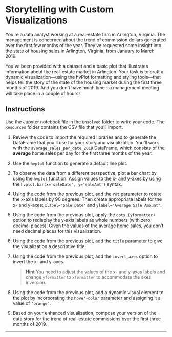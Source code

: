 # Storytelling with Custom Visualizations

You’re a data analyst working at a real-estate firm in Arlington, Virginia. The management is concerned about the trend of commission dollars generated over the first few months of the year. They’ve requested some insight into the state of housing sales in Arlington, Virginia, from January to March 2019.

You’ve been provided with a dataset and a basic plot that illustrates information about the real-estate market in Arlington. Your task is to craft a dynamic visualization&mdash;using the hvPlot formatting and styling tools&mdash;that helps tell the story of the state of the housing market during the first three months of 2019. And you don’t have much time&mdash;a management meeting will take place in a couple of hours!

## Instructions

Use the Jupyter notebook file in the `Unsolved` folder to write your code. The `Resources` folder contains the CSV file that you’ll import.

1. Review the code to import the required libraries and to generate the DataFrame that you’ll use for your story and visualization. You’ll work with the `average_sales_per_date_2019` DataFrame, which consists of the **average** home sales per day for the first three months of the year.

2. Use the `hvplot` function to generate a default line plot.

3. To observe the data from a different perspective, plot a bar chart by using the `hvplot` function. Assign values to the x- and y-axes by using the `hvplot.bar(x='saleDate', y='saleAmt')` syntax.

4. Using the code from the previous plot, add the `rot` parameter to rotate the x-axis labels by 90 degrees. Then create appropriate labels for the x- and y-axes: `xlabel="Sale Date"` and `ylabel="Average Sale Amount"`.

5. Using the code from the previous plot, apply the `opts.(yformatter)` option to redisplay the y-axis labels as whole numbers (with zero decimal places). Given the values of the average home sales, you don’t need decimal places for this visualization.

6. Using the code from the previous plot, add the `title` parameter to give the visualization a descriptive title.

7. Using the code from the previous plot, add the `invert_axes` option to invert the x- and y-axes.

    >**Hint** You need to adjust the values of the x- and y-axes labels and change `yformatter` to `xformatter` to accommodate the axes inversion.

8. Using the code from the previous plot, add a dynamic visual element to the plot by incorporating the `hover-color` parameter and assigning it a value of `"orange"`.

9. Based on your enhanced visualization, compose your version of the data story for the trend of real-estate commissions over the first three months of 2019.


---

